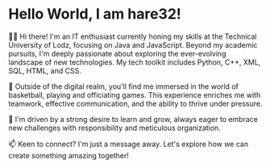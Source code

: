 # Hello World, I am hare32!

👨‍💻 Hi there! I'm an IT enthusiast currently honing my skills at the Technical University of Lodz, focusing on Java and JavaScript. Beyond my academic pursuits, I'm deeply passionate about exploring the ever-evolving landscape of new technologies. My tech toolkit includes Python, C++, XML, SQL, HTML, and CSS.

🏀 Outside of the digital realm, you'll find me immersed in the world of basketball, playing and officiating games. This experience enriches me with teamwork, effective communication, and the ability to thrive under pressure.

🌱 I'm driven by a strong desire to learn and grow, always eager to embrace new challenges with responsibility and meticulous organization.

📫 Keen to connect? I'm just a message away. Let's explore how we can create something amazing together!

<!---
hare32/hare32 is a ✨ special ✨ repository because its `README.md` (this file) appears on your GitHub profile.
You can click the Preview link to take a look at your changes.
--->
